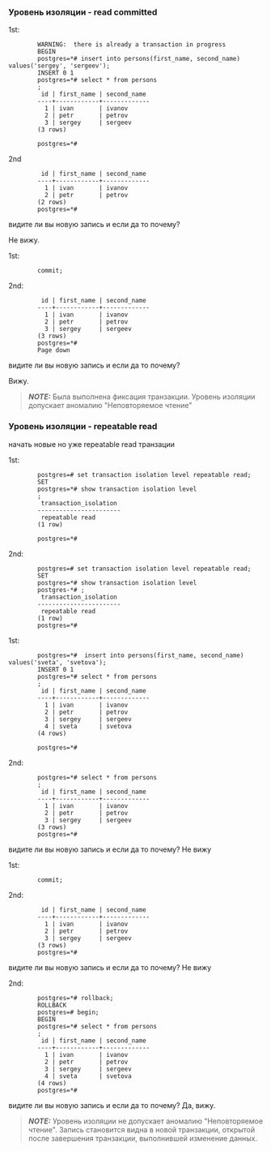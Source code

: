 
### Уровень изоляции -  read committed

1st:
```console
        WARNING:  there is already a transaction in progress
        BEGIN
        postgres=*# insert into persons(first_name, second_name) values('sergey', 'sergeev');
        INSERT 0 1
        postgres=*# select * from persons
        ;
         id | first_name | second_name
        ----+------------+-------------
          1 | ivan       | ivanov
          2 | petr       | petrov
          3 | sergey     | sergeev
        (3 rows)

        postgres=*#

```
2nd
```console
         id | first_name | second_name 
        ----+------------+-------------
          1 | ivan       | ivanov
          2 | petr       | petrov
        (2 rows)
        postgres=*# 

```
видите ли вы новую запись и если да то почему? 

Не вижу. 

1st:
```console
        commit;

```
2nd:
```console
         id | first_name | second_name 
        ----+------------+-------------
          1 | ivan       | ivanov
          2 | petr       | petrov
          3 | sergey     | sergeev
        (3 rows)
        postgres=*# 
        Page down

```
видите ли вы новую запись и если да то почему? 

Вижу. 

> **_NOTE:_**  Была выполнена фиксация транзакции. Уровень изоляции допускает аномалию "Неповторяемое чтение"



### Уровень изоляции -  repeatable read

начать новые но уже repeatable read транзации        
        
1st:

```console
        postgres=# set transaction isolation level repeatable read;
        SET
        postgres=*# show transaction isolation level
        ;
         transaction_isolation
        -----------------------
         repeatable read
        (1 row)

        postgres=*#
```
2nd:

```console
        postgres=# set transaction isolation level repeatable read;
        SET
        postgres=*# show transaction isolation level
        postgres-*# ;
         transaction_isolation 
        -----------------------
         repeatable read
        (1 row)
        postgres=*# 
```
        
        
1st:

```console
        postgres=*#  insert into persons(first_name, second_name) values('sveta', 'svetova');
        INSERT 0 1
        postgres=*# select * from persons
        ;
         id | first_name | second_name
        ----+------------+-------------
          1 | ivan       | ivanov
          2 | petr       | petrov
          3 | sergey     | sergeev
          4 | sveta      | svetova
        (4 rows)

        postgres=*#
```
2nd:

```console
        postgres=*# select * from persons                           
        ;
         id | first_name | second_name 
        ----+------------+-------------
          1 | ivan       | ivanov
          2 | petr       | petrov
          3 | sergey     | sergeev
        (3 rows)
        postgres=*# 
```
видите ли вы новую запись и если да то почему? 
Не вижу

1st:
```console
        commit;
```
2nd:
```console
         id | first_name | second_name 
        ----+------------+-------------
          1 | ivan       | ivanov
          2 | petr       | petrov
          3 | sergey     | sergeev
        (3 rows)
        postgres=*# 
```
видите ли вы новую запись и если да то почему? 
Не вижу

2nd:
```console
        postgres=*# rollback;
        ROLLBACK
        postgres=# begin;
        BEGIN
        postgres=*# select * from persons
        ;
         id | first_name | second_name 
        ----+------------+-------------
          1 | ivan       | ivanov
          2 | petr       | petrov
          3 | sergey     | sergeev
          4 | sveta      | svetova
        (4 rows)
        postgres=*# 
```      
видите ли вы новую запись и если да то почему? 
Да, вижу. 
> **_NOTE:_**  Уровень изоляции не допускает аномалию "Неповторяемое чтение". 
Запись становится видна в новой транзакции, открытой после завершения транзакции, выполнившей изменение данных.
